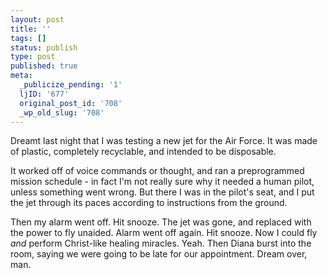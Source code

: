```yaml
---
layout: post
title: ''
tags: []
status: publish
type: post
published: true
meta:
  _publicize_pending: '1'
  ljID: '677'
  original_post_id: '708'
  _wp_old_slug: '708'
---
```

Dreamt last night that I was testing a new jet for the Air Force.  It was made of plastic, completely recyclable, and intended to be disposable.

It worked off of voice commands or thought, and ran a preprogrammed mission schedule - in fact I'm not really sure why it needed a human pilot, unless something went wrong.  But there I was in the pilot's seat, and I put the jet through its paces according to instructions from the ground.

Then my alarm went off.  Hit snooze.  The jet was gone, and replaced with the power to fly unaided.  Alarm went off again.  Hit snooze.  Now I could fly <em>and</em> perform Christ-like healing miracles.  Yeah.  Then Diana burst into the room, saying we were going to be late for our appointment.  Dream over, man.
